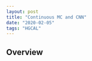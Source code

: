 ```yaml
---
layout: post
title: "Continuous MC and CNN"
date: "2020-02-05"
tags: "HGCAL"
---
```

<h2>Overview</h2>
